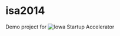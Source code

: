 isa2014
=======

Demo project for ![Iowa Startup Accelerator](http://www.iowastartupaccelerator.com/)

